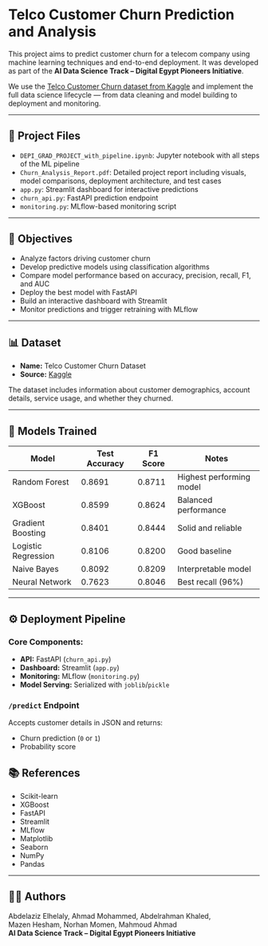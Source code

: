 # Telco Customer Churn Prediction and Analysis

This project aims to predict customer churn for a telecom company using machine learning techniques and end-to-end deployment. It was developed as part of the **AI Data Science Track – Digital Egypt Pioneers Initiative**.

We use the [Telco Customer Churn dataset from Kaggle](https://www.kaggle.com/datasets/yeanzc/telco-customer-churn-ibm-dataset) and implement the full data science lifecycle — from data cleaning and model building to deployment and monitoring.

---

## 📁 Project Files

- `DEPI_GRAD_PROJECT_with_pipeline.ipynb`: Jupyter notebook with all steps of the ML pipeline
- `Churn_Analysis_Report.pdf`: Detailed project report including visuals, model comparisons, deployment architecture, and test cases
- `app.py`: Streamlit dashboard for interactive predictions
- `churn_api.py`: FastAPI prediction endpoint
- `monitoring.py`: MLflow-based monitoring script

---

## 🎯 Objectives

- Analyze factors driving customer churn
- Develop predictive models using classification algorithms
- Compare model performance based on accuracy, precision, recall, F1, and AUC
- Deploy the best model with FastAPI
- Build an interactive dashboard with Streamlit
- Monitor predictions and trigger retraining with MLflow

---

## 📊 Dataset

- **Name:** Telco Customer Churn Dataset  
- **Source:** [Kaggle](https://www.kaggle.com/datasets/yeanzc/telco-customer-churn-ibm-dataset)

The dataset includes information about customer demographics, account details, service usage, and whether they churned.

---

## 🧠 Models Trained

| Model                | Test Accuracy | F1 Score | Notes                     |
|---------------------|---------------|----------|---------------------------|
| Random Forest        | 0.8691        | 0.8711   | Highest performing model  |
| XGBoost              | 0.8599        | 0.8624   | Balanced performance      |
| Gradient Boosting    | 0.8401        | 0.8444   | Solid and reliable        |
| Logistic Regression  | 0.8106        | 0.8200   | Good baseline             |
| Naive Bayes          | 0.8092        | 0.8209   | Interpretable model       |
| Neural Network       | 0.7623        | 0.8046   | Best recall (96%)         |

---

## ⚙️ Deployment Pipeline

### Core Components:
- **API:** FastAPI (`churn_api.py`)
- **Dashboard:** Streamlit (`app.py`)
- **Monitoring:** MLflow (`monitoring.py`)
- **Model Serving:** Serialized with `joblib`/`pickle`

### `/predict` Endpoint
Accepts customer details in JSON and returns:
- Churn prediction (`0` or `1`)
- Probability score


## 📚 References

- Scikit-learn
- XGBoost
- FastAPI
- Streamlit
- MLflow
- Matplotlib
- Seaborn
- NumPy
- Pandas

---

## 🧑‍💻 Authors

Abdelaziz Elhelaly, Ahmad Mohammed, Abdelrahman Khaled,  
Mazen Hesham, Norhan Momen, Mahmoud Ahmad  
**AI Data Science Track – Digital Egypt Pioneers Initiative**
